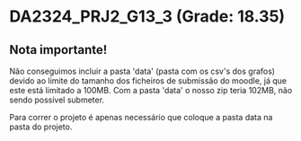 # DA2324_PRJ2_G13_3 (Grade: 18.35)

## Nota importante!

Não conseguimos incluir a pasta 'data' (pasta com os csv's dos grafos) devido ao limite do tamanho dos ficheiros de submissão do moodle, já que este está limitado a 100MB. Com a pasta 'data' o nosso zip teria 102MB, não sendo possível submeter.

Para correr o projeto é apenas necessário que coloque a pasta data na pasta do projeto.
